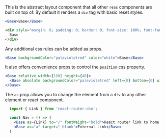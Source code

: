 This is the abstract layout component that all other `reas` components are built on top of.
By default it renders a `div` tag with basic reset styles.

```jsx static
<Base>Base</Base>
```
```html
<div style="margin: 0; padding: 0; border: 0; font-size: 100%; font-family: inherit; vertical-align: baseline; box-sizing:border-box;">
  Base
</div>
```

Any additional css rules can be added as props.
```jsx
<Base backgroundColor="palevioletred" color="white">Base</Base>
```

It also offers convenience props to control the `position` css property.

```jsx
<Base relative width={100} height={40}>
  <Base absolute backgroundColor="palevioletred" left={0} bottom={0} width={10} height={10} />
</Base>
```

The `as` prop allows you to change the element from a `div` to any other element or react component.

```jsx static
  import { Link } from 'react-router-dom';

  const Nav = () => (
    <Base as={Link} to="/" fontWeight="bold">React router link to home page</Base>
    <Base as="a" target="_blank">External Link</Base>
  )
```